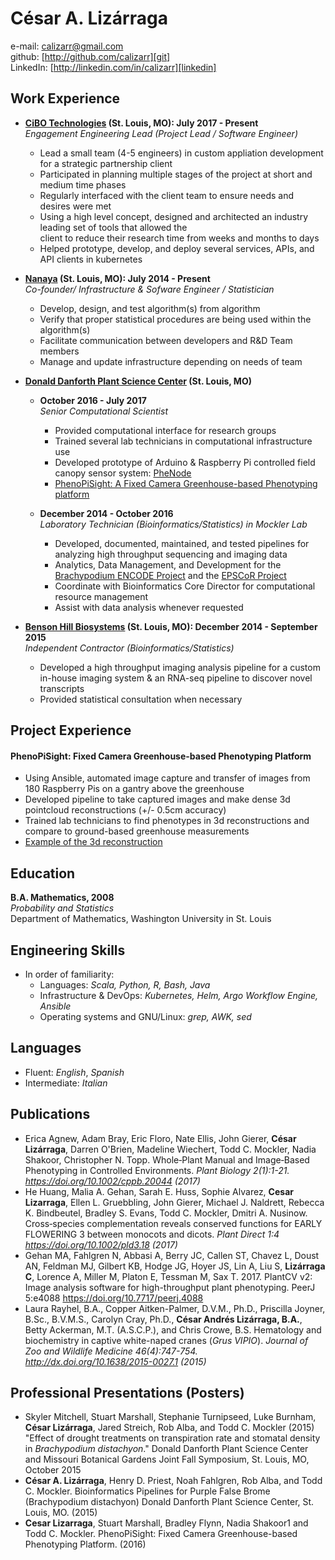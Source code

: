 # César A. Lizárraga #

e-mail: <calizarr@gmail.com>  
github: [http://github.com/calizarr][git]  
LinkedIn: [http://linkedin.com/in/calizarr][linkedin]

## Work Experience ##

* **[CiBO Technologies][cibo] (St. Louis, MO): July 2017 - Present**  
  *Engagement Engineering Lead (Project Lead / Software Engineer)*
  * Lead a small team (4-5 engineers) in custom appliation development for a strategic partnership client
  * Participated in planning multiple stages of the project at short and medium time phases
  * Regularly interfaced with the client team to ensure needs and desires were met
  * Using a high level concept, designed and architected an industry leading set of tools that allowed the  
  client to reduce their research time from weeks and months to days
  * Helped prototype, develop, and deploy several services, APIs, and API clients in kubernetes
  
* **[Nanaya][nanaya] (St. Louis, MO): July 2014 - Present**  
    *Co-founder/ Infrastructure & Sofware Engineer / Statistician*
    * Develop, design, and test algorithm(s) from algorithm
	* Verify that proper statistical procedures are being used within the algorithm(s)
	* Facilitate communication between developers and R&D Team members
	* Manage and update infrastructure depending on needs of team
  
* **[Donald Danforth Plant Science Center][ddpsc] (St. Louis, MO)**
  * **October 2016 - July 2017**  
      *Senior Computational Scientist*
      * Provided computational interface for research groups
      * Trained several lab technicians in computational infrastructure use
      * Developed prototype of Arduino & Raspberry Pi controlled field canopy sensor system: [PheNode][phenode]
      * [PhenoPiSight: A Fixed Camera Greenhouse-based Phenotyping platform](#phenopisight)  
      
  * **December 2014 - October 2016**  
      *Laboratory Technician (Bioinformatics/Statistics) in Mockler Lab*
      * Developed, documented, maintained, and tested pipelines for analyzing high throughput sequencing and imaging data
      * Analytics, Data Management, and Development for the [Brachypodium ENCODE Project][encode] and the [EPSCoR Project][EPSCoR]
      * Coordinate with Bioinformatics Core Director for computational resource management
      * Assist with data analysis whenever requested
    
* **[Benson Hill Biosystems][BHB] (St. Louis, MO): December 2014 - September 2015**  
    *Independent Contractor (Bioinformatics/Statistics)*
	* Developed a high throughput imaging analysis pipeline for a custom in-house imaging system & an RNA-seq pipeline to discover novel transcripts
	* Provided statistical consultation when necessary

## Project Experience ##

#### PhenoPiSight: Fixed Camera Greenhouse-based Phenotyping Platform<a name="phenopisight"></a> ####

  * Using Ansible, automated image capture and transfer of images from 180 Raspberry Pis on a gantry above the greenhouse
  * Developed pipeline to take captured images and make dense 3d pointcloud reconstructions (+/- 0.5cm accuracy)
  * Trained lab technicians to find phenotypes in 3d reconstructions and compare to ground-based greenhouse measurements
  * [Example of the 3d reconstruction][traitcapture]
  
## Education ##

**B.A. Mathematics, 2008**  
*Probability and Statistics*  
Department of Mathematics, Washington University in St. Louis  

## Engineering Skills ##

* In order of familiarity:
  * Languages: *Scala, Python, R, Bash, Java*
  * Infrastructure & DevOps: *Kubernetes, Helm, Argo Workflow Engine, Ansible*
  * Operating systems and GNU/Linux: *grep, AWK, sed*

## Languages ##

* Fluent: *English*, *Spanish*
* Intermediate: *Italian*

## Publications ##

* Erica Agnew, Adam Bray, Eric Floro, Nate Ellis, John Gierer, **César Lizárraga**, Darren O'Brien, Madeline Wiechert, Todd C. Mockler, Nadia Shakoor, Christopher N. Topp. Whole‐Plant Manual and Image‐Based Phenotyping in Controlled Environments. *Plant Biology 2(1):1-21. https://doi.org/10.1002/cppb.20044 (2017)*
* He Huang, Malia A. Gehan, Sarah E. Huss, Sophie Alvarez, **Cesar Lizarraga**, Ellen L. Gruebbling, John Gierer, Michael J. Naldrett, Rebecca K. Bindbeutel, Bradley S. Evans, Todd C. Mockler, Dmitri A. Nusinow. Cross‐species complementation reveals conserved functions for EARLY FLOWERING 3 between monocots and dicots. *Plant Direct 1:4 https://doi.org/10.1002/pld3.18 (2017)*
* Gehan MA, Fahlgren N, Abbasi A, Berry JC, Callen ST, Chavez L, Doust AN, Feldman MJ, Gilbert KB, Hodge JG, Hoyer JS, Lin A, Liu S, **Lizárraga C**, Lorence A, Miller M, Platon E, Tessman M, Sax T. 2017. PlantCV v2: Image analysis software for high-throughput plant phenotyping. PeerJ 5:e4088 https://doi.org/10.7717/peerj.4088
* Laura Rayhel, B.A., Copper Aitken-Palmer, D.V.M., Ph.D., Priscilla Joyner, B.Sc., B.V.M.S., Carolyn Cray, Ph.D., **César Andrés Lizárraga, B.A.**, Betty Ackerman, M.T. (A.S.C.P.), and Chris Crowe, B.S. Hematology and biochemistry in captive white-naped cranes (*Grus VIPIO*). *Journal of Zoo and Wildlife Medicine 46(4):747-754. http://dx.doi.org/10.1638/2015-0027.1 (2015)*

## Professional Presentations (Posters) ##

* Skyler Mitchell, Stuart Marshall, Stephanie Turnipseed, Luke Burnham, **César Lizárraga**, Jared Streich, Rob Alba, and Todd C. Mockler (2015) "Effect of drought treatments on transpiration rate and stomatal density in *Brachypodium distachyon*." Donald Danforth Plant Science Center and Missouri Botanical Gardens Joint Fall Symposium, St. Louis, MO, October 2015
* **César A. Lizárraga**, Henry D. Priest, Noah Fahlgren, Rob Alba, and Todd C. Mockler. Bioinformatics Pipelines for Purple False Brome (Brachypodium distachyon) Donald Danforth Plant Science Center, St. Louis, MO. (2015)
* **Cesar Lizarraga**, Stuart Marshall, Bradley Flynn, Nadia Shakoor1 and Todd C. Mockler. PhenoPiSight: Fixed Camera Greenhouse-based Phenotyping Platform. (2016)

[Git]: http://github.com/calizarr
[linkedin]: http://www.linkedin.com/in/calizarr
[ddpsc]: https://www.danforthcenter.org/
[encode]: http://genomicscience.energy.gov/research/DOEUSDA/abstracts/2014mockler_abstract.shtml
[BHB]: http://www.bensonhillbio.com/
[nanaya]: http://www.nanaya.co
[EPSCoR]: https://missouriepscor.org/
[phenopisight]: https://github.com/calizarr/EPSCoR_Bramble_GH9C
[cibo]: https://www.cibotechnologies.com/
[phenode]: https://www.agrelaeco.com/
[traitcapture]: https://traitcapture.org/pointclouds/by-id/586a428ef7f5667846b1f8a0
